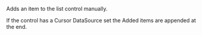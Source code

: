 ﻿Adds an item to the list control manually. 

If the control has a Cursor DataSource set the Added items are appended at the end.